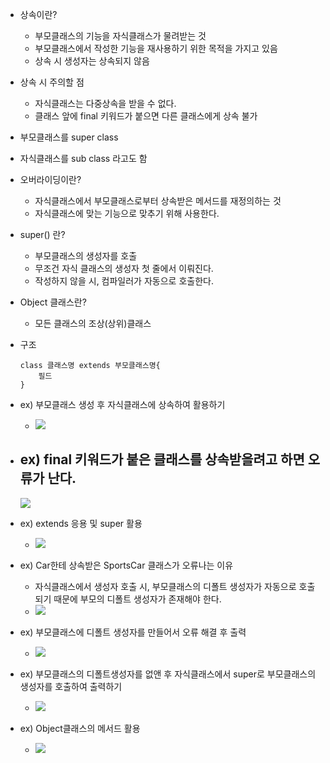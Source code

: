 
- 상속이란?
	- 부모클래스의 기능을 자식클래스가 물려받는 것
	- 부모클래스에서 작성한 기능을 재사용하기 위한 목적을 가지고 있음
	- 상속 시 생성자는 상속되지 않음

- 상속 시 주의할 점
	- 자식클래스는 다중상속을 받을 수 없다.
	- 클래스 앞에 final 키워드가 붙으면 다른 클래스에게 상속 불가

- 부모클래스를 super class
- 자식클래스를 sub class 라고도 함

- 오버라이딩이란?
	- 자식클래스에서 부모클래스로부터 상속받은 메서드를 재정의하는 것
	- 자식클래스에 맞는 기능으로 맞추기 위해 사용한다.

- super() 란?
	- 부모클래스의 생성자를 호출
	- 무조건 자식 클래스의 생성자 첫 줄에서 이뤄진다.
	- 작성하지 않을 시, 컴파일러가 자동으로 호출한다.

- Object 클래스란?
	- 모든 클래스의 조상(상위)클래스

- 구조
	~~~
	class 클래스명 extends 부모클래스명{
		필드
	}
	~~~

- ex) 부모클래스 생성 후 자식클래스에 상속하여 활용하기
	- ![](https://i.imgur.com/rK0FSho.png)

- ex) final 키워드가 붙은 클래스를 상속받을려고 하면 오류가 난다.
	- 
	 ![](https://i.imgur.com/oO2UqG6.png)

- ex) extends 응용 및 super 활용
	- ![](https://i.imgur.com/yQTgfTc.png)

- ex) Car한테 상속받은 SportsCar 클래스가 오류나는 이유
	- 자식클래스에서 생성자 호출 시, 부모클래스의 디폴트 생성자가 자동으로 호출되기 때문에 부모의 디폴트 생성자가 존재해야 한다.
	- ![](https://i.imgur.com/ioGDyvA.png)

- ex) 부모클래스에 디폴트 생성자를 만들어서 오류 해결 후 출력
	- ![](https://i.imgur.com/K5W8NA8.png)

- ex) 부모클래스의 디폴트생성자를 없앤 후 자식클래스에서 super로 부모클래스의 생성자를 호출하여 출력하기
	- ![](https://i.imgur.com/N1nt7zp.png)

- ex) Object클래스의 메서드 활용
	- ![](https://i.imgur.com/VDnlinw.png)
